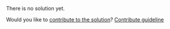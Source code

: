 
There is no solution yet.

Would you like to [contribute to the solution](https://github.com/BFEdev/BFE.dev-solutions/blob/main/quiz/hoisting-iii_en.md)? [Contribute guideline](https://github.com/BFEdev/BFE.dev-solutions#how-to-contribute)
